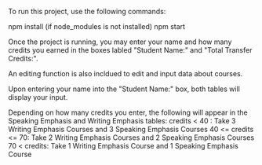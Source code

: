 To run this project, use the following commands: 

npm install (if node_modules is not installed)
npm start

Once the project is running, you may enter your name and how many credits you earned in the boxes labled "Student Name:" and "Total Transfer Credits:".

An editing function is also incldued to edit and input data about courses. 

Upon entering your name into the "Student Name:" box, both tables will display your input.

Depending on how many credits you enter, the following will appear in the Speaking Emphasis and Writing Emphasis tables: 
credits < 40 : Take 3 Writing Emphasis Courses and 3 Speaking Emphasis Courses
40 <= credits <= 70: Take 2 Writing Emphasis Courses and 2 Speaking Emphasis Courses
70 < credits: Take 1 Writing Emphasis Course and 1 Speaking Emphasis Course

